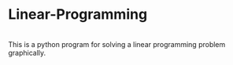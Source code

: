 # Linear-Programming
<br>
This is a python program for solving a linear programming problem graphically.
